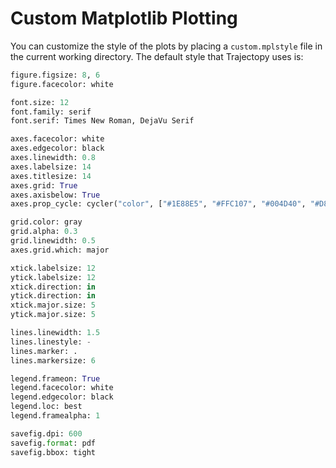 # Custom Matplotlib Plotting

You can customize the style of the plots by placing a `custom.mplstyle` file in the current working directory. The default style that Trajectopy uses is:

```python
figure.figsize: 8, 6
figure.facecolor: white

font.size: 12
font.family: serif
font.serif: Times New Roman, DejaVu Serif

axes.facecolor: white
axes.edgecolor: black
axes.linewidth: 0.8
axes.labelsize: 14
axes.titlesize: 14
axes.grid: True
axes.axisbelow: True
axes.prop_cycle: cycler("color", ["#1E88E5", "#FFC107", "#004D40", "#D81B60", "#2bd2bb", "#a3bbf1", "#3c41fd", "#cc5510", "#3b0732", "#88122b", "#bccb70", "#dc9c54"])

grid.color: gray
grid.alpha: 0.3
grid.linewidth: 0.5
axes.grid.which: major

xtick.labelsize: 12
ytick.labelsize: 12
xtick.direction: in
ytick.direction: in
xtick.major.size: 5
ytick.major.size: 5

lines.linewidth: 1.5
lines.linestyle: -
lines.marker: .
lines.markersize: 6

legend.frameon: True
legend.facecolor: white
legend.edgecolor: black
legend.loc: best
legend.framealpha: 1

savefig.dpi: 600
savefig.format: pdf
savefig.bbox: tight
```

